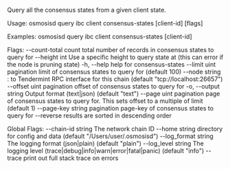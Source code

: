 Query all the consensus states from a given client state.

Usage:
  osmosisd query ibc client consensus-states [client-id] [flags]

Examples:
osmosisd query ibc client consensus-states [client-id]

Flags:
      --count-total       count total number of records in consensus states to query for
      --height int        Use a specific height to query state at (this can error if the node is pruning state)
  -h, --help              help for consensus-states
      --limit uint        pagination limit of consensus states to query for (default 100)
      --node string       <host>:<port> to Tendermint RPC interface for this chain (default "tcp://localhost:26657")
      --offset uint       pagination offset of consensus states to query for
  -o, --output string     Output format (text|json) (default "text")
      --page uint         pagination page of consensus states to query for. This sets offset to a multiple of limit (default 1)
      --page-key string   pagination page-key of consensus states to query for
      --reverse           results are sorted in descending order

Global Flags:
      --chain-id string     The network chain ID
      --home string         directory for config and data (default "/Users/user/.osmosisd")
      --log_format string   The logging format (json|plain) (default "plain")
      --log_level string    The logging level (trace|debug|info|warn|error|fatal|panic) (default "info")
      --trace               print out full stack trace on errors
